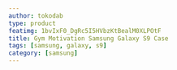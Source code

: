 ```yaml
---
author: tokodab
type: product
featimg: 1bvIxF0_DgRc5I5HVbzKtBealM0XLPOtF
title: Gym Motivation Samsung Galaxy S9 Case
tags: [samsung, galaxy, s9]
category: [samsung]
---
```

